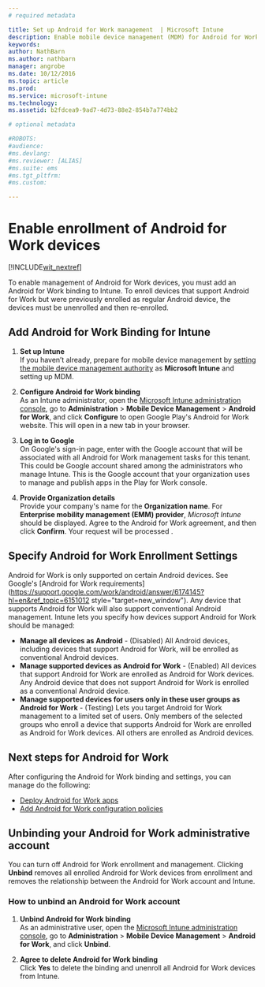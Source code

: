 ```yaml
---
# required metadata

title: Set up Android for Work management  | Microsoft Intune
description: Enable mobile device management (MDM) for Android for Work devices with Microsoft Intune.
keywords:
author: NathBarnms.author: nathbarn
manager: angrobe
ms.date: 10/12/2016
ms.topic: article
ms.prod:
ms.service: microsoft-intune
ms.technology:
ms.assetid: b2fdcea9-9ad7-4d73-88e2-854b7a774bb2

# optional metadata

#ROBOTS:
#audience:
#ms.devlang:
#ms.reviewer: [ALIAS]
#ms.suite: ems
#ms.tgt_pltfrm:
#ms.custom:

---
```


# Enable enrollment of Android for Work devices

[!INCLUDE[wit_nextref](../includes/afw_rollout_disclaimer.md)]

To enable management of Android for Work devices, you must add an Android for Work binding to Intune. To enroll devices that support Android for Work but were previously enrolled as regular Android device, the devices must be unenrolled and then re-enrolled.

## Add Android for Work Binding for Intune

1. **Set up Intune**<br>
If you haven’t already, prepare for mobile device management by  [setting the mobile device management authority](../get-started/start-with-a-paid-subscription-to-microsoft-intune-step-8#enable-device-enrollment) as **Microsoft Intune** and setting up MDM.

2. **Configure Android for Work binding**<br>
    As an Intune administrator, open the [Microsoft Intune administration console](http://manage.microsoft.com), go to **Administration** &gt; **Mobile Device Management** &gt; **Android for Work**, and click **Configure** to open Google Play's Android for Work website. This will open in a new tab in your browser.

3. **Log in to Google**<br>
   On Google's sign-in page, enter with the Google account that will be associated with all Android for Work management tasks for this tenant. This could be Google account shared among the administrators who manage Intune. This is the Google account that your organization uses to manage and publish apps in the Play for Work console.

4. **Provide Organization details**<br>
   Provide your company's name for the **Organization name**. For **Enterprise mobility management (EMM) provider**, *Microsoft Intune* should be displayed. Agree to the Android for Work agreement, and then click **Confirm**. Your request will be processed .

## Specify Android for Work Enrollment Settings
   Android for Work is only supported on certain Android devices. See Google's [Android for Work requirements](https://support.google.com/work/android/answer/6174145?hl=en&ref_topic=6151012 style="target=new_window").  Any device that supports Android for Work will also support conventional Android management.  Intune lets you specify how devices support Android for Work should be managed:

   - **Manage all devices as Android** - (Disabled) All Android devices, including devices that support Android for Work, will be enrolled as conventional Android devices.
   - **Manage supported devices as Android for Work** - (Enabled) All devices that support Android for Work are enrolled as Android for Work devices. Any Android device that does not support Android for Work is enrolled as a conventional Android device.
   - **Manage supported devices for users only in these user groups as Android for Work** - (Testing) Lets you target Android for Work management to a limited set of users. Only members of the selected groups who enroll a device that supports Android for Work are enrolled as Android for Work devices. All others are enrolled as Android devices.

## Next steps for Android for Work
After configuring the Android for Work binding and settings, you can manage do the following:
- [Deploy Android for Work apps](android-for-work-apps.md)
- [Add Android for Work configuration policies](android-for-work-policy-settings-in-microsoft-intune.md)

## Unbinding your Android for Work administrative account

You can turn off Android for Work enrollment and management. Clicking **Unbind** removes all enrolled Android for Work devices from enrollment and removes the relationship between the Android for Work account and Intune.

### How to unbind an Android for Work account

1. **Unbind Android for Work binding**<br>
    As an administrative user, open the [Microsoft Intune administration console](http://manage.microsoft.com), go to **Administration** &gt; **Mobile Device Management** &gt; **Android for Work**, and click **Unbind**.

2. **Agree to delete Android for Work binding**<br>
  Click **Yes** to delete the binding and unenroll all Android for Work devices from Intune.
